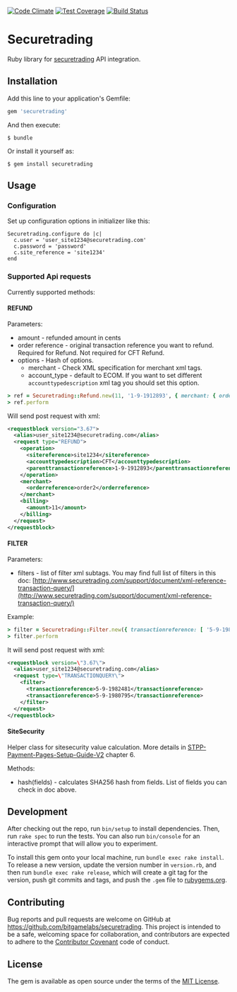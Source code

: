 [![Code Climate](https://codeclimate.com/github/bitgaming/securetrading/badges/gpa.svg)](https://codeclimate.com/github/bitgaming/securetrading)
[![Test Coverage](https://codeclimate.com/github/bitgaming/securetrading/badges/coverage.svg)](https://codeclimate.com/github/bitgaming/securetrading/coverage)
[![Build Status](https://travis-ci.org/bitgaming/securetrading.svg)](https://travis-ci.org/bitgaming/securetrading)

# Securetrading

Ruby library for [securetrading](http://www.securetrading.com/) API integration.

## Installation

Add this line to your application's Gemfile:

```ruby
gem 'securetrading'
```

And then execute:

    $ bundle

Or install it yourself as:

    $ gem install securetrading

## Usage

### Configuration

Set up configuration options in initializer like this:

```
Securetrading.configure do |c|
  c.user = 'user_site1234@securetrading.com'
  c.password = 'password'
  c.site_reference = 'site1234'
end
```

### Supported Api requests

Currently supported methods:

#### REFUND

Parameters:
- amount - refunded amount in cents
- order reference - original transaction reference you want to refund. Required for Refund. Not required for CFT Refund.
- options - Hash of options.
  - merchant - Check XML specification for merchant xml tags.
  - account_type - default to ECOM. If you want to set different ```accounttypedescription``` xml tag you should set this option.

```ruby
> ref = Securetrading::Refund.new(11, '1-9-1912893', { merchant: { orderreference: 'order2'}, account_type: 'CFT' })
> ref.perform
```

Will send post request with xml:

```XML
<requestblock version="3.67">
  <alias>user_site1234@securetrading.com</alias>
  <request type="REFUND">
    <operation>
      <sitereference>site1234</sitereference>
      <accounttypedescription>CFT</accounttypedescription>
      <parenttransactionreference>1-9-1912893</parenttransactionreference>
    </operation>
    <merchant>
      <orderreference>order2</orderreference>
    </merchant>
    <billing>
      <amount>11</amount>
    </billing>
  </request>
</requestblock>
```

#### FILTER

Parameters: 
- filters - list of filter xml subtags. You may find full list of filters in this doc: [http://www.securetrading.com/support/document/xml-reference-transaction-query/](http://www.securetrading.com/support/document/xml-reference-transaction-query/)

Example:

```ruby
> filter = Securetrading::Filter.new({ transactionreference: [ '5-9-1982481', '5-9-1980795'] })
> filter.perform
```
It will send post request with xml:

```XML
<requestblock version=\"3.67\">
  <alias>user_site1234@securetrading.com</alias>
  <request type=\"TRANSACTIONQUERY\">
    <filter>
      <transactionreference>5-9-1982481</transactionreference>
      <transactionreference>5-9-1980795</transactionreference>
    </filter>
  </request>
</requestblock>
```

#### SiteSecurity

Helper class for sitesecurity value calculation.
More details in [STPP-Payment-Pages-Setup-Guide-V2](http://www.securetrading.com/files/documentation/STPP-Payment-Pages-Setup-Guide-V2.pdf) chapter 6.

Methods:
 * hash(fields) - calculates SHA256 hash from fields. List of fields you can check in doc above.

## Development

After checking out the repo, run `bin/setup` to install dependencies. Then, run `rake spec` to run the tests. You can also run `bin/console` for an interactive prompt that will allow you to experiment.

To install this gem onto your local machine, run `bundle exec rake install`. To release a new version, update the version number in `version.rb`, and then run `bundle exec rake release`, which will create a git tag for the version, push git commits and tags, and push the `.gem` file to [rubygems.org](https://rubygems.org).

## Contributing

Bug reports and pull requests are welcome on GitHub at https://github.com/bitgamelabs/securetrading. This project is intended to be a safe, welcoming space for collaboration, and contributors are expected to adhere to the [Contributor Covenant](contributor-covenant.org) code of conduct.


## License

The gem is available as open source under the terms of the [MIT License](http://opensource.org/licenses/MIT).

